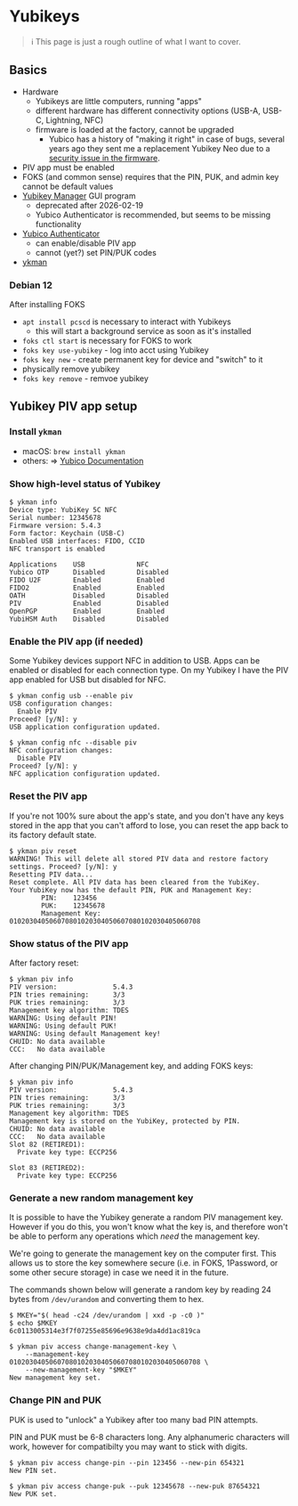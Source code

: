 # Yubikeys

> &#x2139;&#xFE0F; This page is just a rough outline of what I want to cover.

## Basics

* Hardware
    * Yubikeys are little computers, running "apps"
    * different hardware has different connectivity options (USB-A, USB-C, Lightning, NFC)
    * firmware is loaded at the factory, cannot be upgraded
        * Yubico has a history of "making it right" in case of bugs, several years ago they sent me a replacement Yubikey Neo due to a [security issue in the firmware](https://developers.yubico.com/ykneo-openpgp/SecurityAdvisory%202015-04-14.html).
* PIV app must be enabled
* FOKS (and common sense) requires that the PIN, PUK, and admin key cannot be default values
* [Yubikey Manager](https://www.yubico.com/support/download/yubikey-manager/) GUI program
    * deprecated after 2026-02-19
    * Yubico Authenticator is recommended, but seems to be missing functionality
* [Yubico Authenticator](https://www.yubico.com/products/yubico-authenticator/)
    * can enable/disable PIV app
    * cannot (yet?) set PIN/PUK codes
* [ykman](https://docs.yubico.com/software/yubikey/tools/ykman/)


### Debian 12

After installing FOKS

* `apt install pcscd` is necessary to interact with Yubikeys
    * this will start a background service as soon as it's installed
* `foks ctl start` is necessary for FOKS to work
* `foks key use-yubikey` - log into acct using Yubikey
* `foks key new` - create permanent key for device and "switch" to it
* physically remove yubikey
* `foks key remove` - remvoe yubikey

## Yubikey PIV app setup

### Install `ykman`

* macOS: `brew install ykman`
* others: &#x21D2; [Yubico Documentation](https://docs.yubico.com/software/yubikey/tools/ykman/Install_ykman.html)

### Show high-level status of Yubikey

```
$ ykman info
Device type: YubiKey 5C NFC
Serial number: 12345678
Firmware version: 5.4.3
Form factor: Keychain (USB-C)
Enabled USB interfaces: FIDO, CCID
NFC transport is enabled

Applications    USB             NFC
Yubico OTP      Disabled        Disabled
FIDO U2F        Enabled         Enabled
FIDO2           Enabled         Enabled
OATH            Disabled        Disabled
PIV             Enabled         Disabled
OpenPGP         Enabled         Enabled
YubiHSM Auth    Disabled        Disabled
```

### Enable the PIV app (if needed)

Some Yubikey devices support NFC in addition to USB. Apps can be enabled or disabled for each connection type. On my Yubikey I have the PIV app enabled for USB but disabled for NFC.

```
$ ykman config usb --enable piv
USB configuration changes:
  Enable PIV
Proceed? [y/N]: y
USB application configuration updated.
```

```
$ ykman config nfc --disable piv
NFC configuration changes:
  Disable PIV
Proceed? [y/N]: y
NFC application configuration updated.
```


### Reset the PIV app

If you're not 100% sure about the app's state, and you don't have any keys stored in the app that you can't afford to lose, you can reset the app back to its factory default state.

```
$ ykman piv reset
WARNING! This will delete all stored PIV data and restore factory settings. Proceed? [y/N]: y
Resetting PIV data...
Reset complete. All PIV data has been cleared from the YubiKey.
Your YubiKey now has the default PIN, PUK and Management Key:
        PIN:    123456
        PUK:    12345678
        Management Key: 010203040506070801020304050607080102030405060708
```


### Show status of the PIV app

After factory reset:

```
$ ykman piv info
PIV version:              5.4.3
PIN tries remaining:      3/3
PUK tries remaining:      3/3
Management key algorithm: TDES
WARNING: Using default PIN!
WARNING: Using default PUK!
WARNING: Using default Management key!
CHUID: No data available
CCC:   No data available
```

After changing PIN/PUK/Management key, and adding FOKS keys:

```
$ ykman piv info
PIV version:              5.4.3
PIN tries remaining:      3/3
PUK tries remaining:      3/3
Management key algorithm: TDES
Management key is stored on the YubiKey, protected by PIN.
CHUID: No data available
CCC:   No data available
Slot 82 (RETIRED1):
  Private key type: ECCP256

Slot 83 (RETIRED2):
  Private key type: ECCP256
```

### Generate a new random management key

It is possible to have the Yubikey generate a random PIV management key. However if you do this, you won't know what the key is, and therefore won't be able to perform any operations which *need* the management key.

We're going to generate the management key on the computer first. This allows us to store the key somewhere secure (i.e. in FOKS, 1Password, or some other secure storage) in case we need it in the future.

The commands shown below will generate a random key by reading 24 bytes from `/dev/urandom` and converting them to hex.

```
$ MKEY="$( head -c24 /dev/urandom | xxd -p -c0 )"
$ echo $MKEY
6c0113005314e3f7f07255e85696e9638e9da4dd1ac819ca
```

```
$ ykman piv access change-management-key \
    --management-key     010203040506070801020304050607080102030405060708 \
    --new-management-key "$MKEY"
New management key set.
```

### Change PIN and PUK

PUK is used to "unlock" a Yubikey after too many bad PIN attempts.

PIN and PUK must be 6-8 characters long. Any alphanumeric characters will work, however for compatibilty you may want to stick with digits.

```
$ ykman piv access change-pin --pin 123456 --new-pin 654321
New PIN set.
```

```
$ ykman piv access change-puk --puk 12345678 --new-puk 87654321
New PUK set.
```

